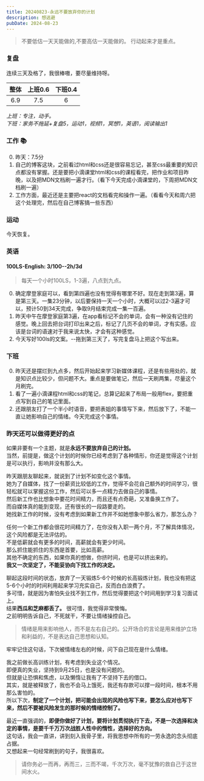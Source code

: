 ```yaml
---
title: 20240823-永远不要放弃你的计划
description: 想逃避
pubDate: 2024-08-23
---
```



>  不要低估一天天能做的,不要高估一天能做的。 行动起来才是重点。

### 复盘

连续三天及格了，我很棒嗷，要尽量维持呀。

| 整体   | 上班0.6   | 下班0.4  |
| :---:  |:----:    | :---:    |
| 6.9    | 7.5      | 6        |

*上班：专注，动手。*  
*下班：家务不拖延+复盘5，运动1，视频1，冥想1，英语1，阅读输出1*  


### 工作 📚

0. 昨天：7.5分
1. 自己的博客这块，之前看过html和css还是很容易忘记，甚至css最重要的知识点都没有掌握。还是要把小滴课堂html和css的课程看完，把作业和项目昨晚，以及把MDN文档刷一遍才行。（看下今天完成小滴课堂的，下周把MDN文档刷一遍）
2. 工作方面，最近还是主要把react的文档看完和操作一遍。（看看今天和周六把这个处理完，然后在自己博客搞一些东西）


### 运动

今天恢复。


### 英语

####  100LS-English: 3/100--2h/3d

> 每天一个小时100LS，1-3遍，八点到九点。

0. 确定摩登家庭可以，看到第四遍也没有觉得有哪里不好。现在走到第3遍，算是第三天。一集23分钟，以后要保持一天一个小时，大概可以过2-3遍才可以，预计50到34天完成，争取9月结束完成一集一百遍。
1. 昨天中午在摩登家庭第3遍，在app看标记不会的单词，会有一种没有记住的感觉。晚上回去把台词打印出来之后，标记了几页不会的单词，才有实感。应该是台词的语速对于我来说太快，才会有这种感觉。
2. 今天写好100ls的文案。--拖到第三天了，写完复盘马上把这个写出来。


### 下班

0. 昨天还是摆烂到九点多，然后开始起来学习新媒体课程，还是有些用处的，就是知识点比较少，但问题不大。重点是要做笔记，然后一天刷两集，尽量这个月刷完。
1. 看了一遍小滴课程html和css的笔记，总算记起来了布局一般用flex，要把重点写到自己的笔记里面。
2. 还跟朋友打了一个半小时语音，要把表姐的事情写下来，然后放下了，不能一直让她影响自己的情绪。今天完成这个事情。


### 昨天还可以做得更好的点

如果非要有一个主题，就是**永远不要放弃自己的计划。**  
当然，前提是，做这个计划的时候你已经考虑到了各种情形，你还是觉得这个计划是可以执行，影响并没有那么大。

昨天跟朋友聊起来，就说到了计划不如变化这个事情。  
她为了自媒体，找了一份薪资比较低的工作，觉得不会花自己额外的时间学习，很轻松就可以掌握这份工作，然后可以多一点精力去做自己的事情。   
然后新工作也比想象中要花时间精力，而且还有点奇葩，又准备换工作了。   
而自媒体真的能到变现，还有很长的一段路要走的。  
她找新工作的时候，没有考虑到如果新工作并不如她想象中那么省力，那怎么办？

任何一个新工作都会很花时间精力了，在你没有入职一两个月，不了解具体情况，这个风险都是无法评估的。  
不是低薪就会有更多的时间，高薪就会有更少时间。  
那么抓住能抓住的东西是首要，比如高薪。  
其他不确定的东西，如果你真的想做，你挤时间，也是可以挤出来的。   
**我又一次坚定了，不能妥协向下找工作的决定。**  

聊起这段时间的状态，放弃了一天锻炼5-6个时候的长高锻炼计划，我也没有把这5-6个小时的时间利用起来学习充实自己，反而白白浪费了。  
多可惜，就是因为害怕失业找不到工作，然后觉得要把这个时间用到学习复习面试上。  
结果**西瓜和芝麻都丢了。**
很可惜，我觉得非常懊悔。  
之前明明告诉自己，不死就干，不要让情绪操控自己。

> 情绪是用来影响他人，而不是左右自己的。公开场合的言论是用来维护立场和利益的，不是表达自己思想和认知。

牢牢记住这句话，下次被情绪左右的时候，问下自己现在是什么情绪。

我之前做长高训练计划，有考虑到失业这个情况。  
即便真的失业，坚持到9月25日，也是没有问题的。   
但就是让恐惧和焦虑，以及懒惰让我有了不坚持下去的借口。  
其实，就是被释放了，我也不会马上饿死，我还有存款可以撑一段时间，根本不用那么害怕的。  
所以下次，**制定了一个计划，把可能会出现的风险也写下来，要怎么应对也写下来，然后不要被风险发生的那时候的情绪控制了。**

最近一直强调的，**即便你做好了计划，要将计划贯彻执行下去，不是一次选择和决定的事情，是要千千万万次战胜人性中的惰性，选择好的方向。**  
这句话，我会一直讲，讲到刻入我骨子里，将我思想中所有的一劳永逸的念头彻底占据。   
又想起来一句经常刷到的句子，我很喜欢。

> 请你务必一而再，再而三，三而不竭，千次万次，毫不犹豫的救自己于这世间水火。








